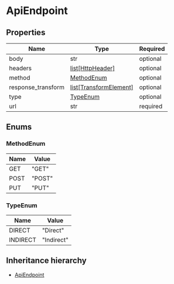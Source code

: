 

# ApiEndpoint

## Properties

Name | Type | Required
-------- | -------- | --------
body | str | optional
headers | [list[HttpHeader]](HttpHeader.md) | optional
method | [MethodEnum](#MethodEnum) | optional
response_transform | [list[TransformElement]](TransformElement.md) | optional
type | [TypeEnum](#TypeEnum) | optional
url | str | required




## Enums


<a name="MethodEnum"></a>
### MethodEnum

Name | Value
---- | -----
GET | &quot;GET&quot;
POST | &quot;POST&quot;
PUT | &quot;PUT&quot;



<a name="TypeEnum"></a>
### TypeEnum

Name | Value
---- | -----
DIRECT | &quot;Direct&quot;
INDIRECT | &quot;Indirect&quot;






## Inheritance hierarchy


* [ApiEndpoint](ApiEndpoint.md)

